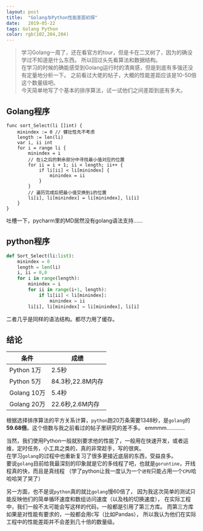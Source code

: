 ```yaml
---
layout: post
title:  "Golang与Python性能差距初探"
date:   2019-05-22
tags: Golang Python
color: rgb(102,204,204)
---
```


> 学习Golang一周了，还在看官方的tour，但是卡在二叉树了，因为的确没学过不知道是什么东西。
所以回过头先看算法和数据结构。  
在学习的时候的确能感受到Golang运行时的清爽感，但是到底有多强还没有定量地分析一下。
之前看过大佬的帖子，大概的性能差距应该是10-50倍这个数量级吧。  
今天简单地写了个基本的排序算法，试一试他们之间差距到底有多大。

## Golang程序

```golang
func sort_Select(li []int) {
	minindex := 0 // 健壮性先不考虑
	length := len(li)
	var i, ii int
	for i = range li {
		minindex = i
		// 在i之后的剩余部分中寻找最小值对应的位置
		for ii = i + 1; ii < length; ii++ {
			if li[ii] < li[minindex] {
				minindex = ii
			}
		}
		// 遍历完成后把最小值交换到i的位置
		li[i], li[minindex] = li[minindex], li[i]
	}
}
```

吐槽一下，pycharm里的MD居然没有golang语法支持……

## python程序

```python
def Sort_Select(li:list):
    minindex = 0
    length = len(li)
    i, ii = 0,0
    for i in range(length):
        minindex = i
        for ii in range(i+1, length):
            if li[ii] < li[minindex]:
                minindex = ii
        li[i], li[minindex] = li[minindex], li[i]
```

二者几乎是同样的语法结构。都尽力用了缓存。

## 结论

 | 条件   | 成绩 |
 | ---    | ---   |
 | Python 1万  | 2.5秒 |
 | Python 5万  | 84.3秒,22.8M内存 |
 | Golang 10万  | 5.4秒 |
 | Golang 20万  | 22.6秒,2.6M内存 |

根据选择排序算法的平方关系计算，`python`跑20万条需要1348秒，是`golang`的**59.68倍**。这个倍数与我之前看过的帖子里研究的差不多。
emmmm…………

当然，我们使用Python一般就别要求他的性能了，一般用在快速开发，或者运维，定时任务，小工具之类的，真的非常趁手，写的很爽。  
在学习`golang`的过程中也重新复习了很多更接近底层的东西，受益良多。  
要说`golang`目前给我最深刻的印象就是它的多线程了吧，也就是`goruntine`，开线程真的快，而且是真线程
（学了python让我一度认为一个`进程`只能占用一个`CPU`哈哈哈哭了哭了）  

另一方面，也不是说`python`真的就比`golang`慢60倍了，
因为我这次简单的测试只能反映他们的简单循环速度和数组访问速度（以及栈的切换速度），
在实际工程中，我们一般不太可能会写这样的代码，一般都是引用了第三方库。
而第三方库如果是对性能有要求的，一般都会用`C`写（比如Pandas），
所以我认为他们在实际工程中的性能差距并不会差到几十倍的数量级。
